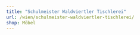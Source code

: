 ```yaml
---
title: "Schulmeister Waldviertler Tischlerei"
url: /wien/schulmeister-waldviertler-tischlerei/
shop: Möbel
---
```

